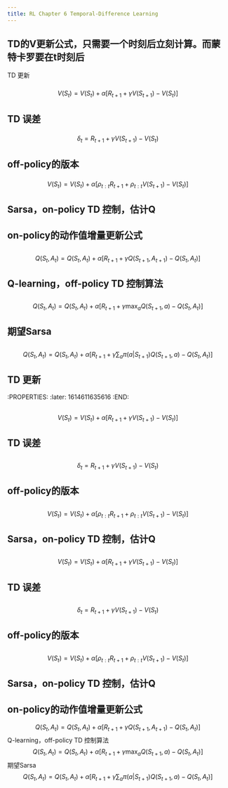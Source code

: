 ```yaml
---
title: RL Chapter 6 Temporal-Difference Learning
---
```


## TD的V更新公式，只需要一个时刻后立刻计算。而蒙特卡罗要在t时刻后
TD 更新
###
$$V(S_t)=V(S_t)+\alpha [R_{t+1}+\gamma V(S_{t+1})-V(S_t)]$$
## TD 误差
###
$$\delta_t=R_{t+1}+\gamma V(S_{t+1})-V(S_t)$$
## off-policy的版本
###
$$V(S_t)=V(S_t)+\alpha [\rho_{t:t}R_{t+1}+\rho_{t:t}V(S_{t+1})-V(S_t)]$$
## Sarsa，on-policy TD 控制，估计Q
## on-policy的动作值增量更新公式
##
$$Q(S_t,A_t)=Q(S_t,A_t)+\alpha [R_{t+1}+\gamma Q(S_{t+1},A_{t+1})-Q(S_t,A_t)]$$
## Q-learning，off-policy TD 控制算法
##
$$Q(S_t,A_t)=Q(S_t,A_t)+\alpha [R_{t+1}+\gamma \max_a Q(S_{t+1},a)-Q(S_t,A_t)]$$
## 期望Sarsa
##
$$Q(S_t,A_t)=Q(S_t,A_t)+\alpha [R_{t+1}+\gamma \sum_a\pi(a|S_{t+1})Q(S_{t+1},a)-Q(S_t,A_t)]$$
## TD 更新
:PROPERTIES:
:later: 1614611635616
:END:
##
$$V(S_t)=V(S_t)+\alpha [R_{t+1}+\gamma V(S_{t+1})-V(S_t)]$$
## TD 误差
##
$$\delta_t=R_{t+1}+\gamma V(S_{t+1})-V(S_t)$$
## off-policy的版本
##
$$V(S_t)=V(S_t)+\alpha [\rho_{t:t}R_{t+1}+\rho_{t:t}V(S_{t+1})-V(S_t)]$$
## Sarsa，on-policy TD 控制，估计Q
##
$$V(S_t)=V(S_t)+\alpha [R_{t+1}+\gamma V(S_{t+1})-V(S_t)]$$
## TD 误差
##
$$\delta_t=R_{t+1}+\gamma V(S_{t+1})-V(S_t)$$
## off-policy的版本
##
$$V(S_t)=V(S_t)+\alpha [\rho_{t:t}R_{t+1}+\rho_{t:t}V(S_{t+1})-V(S_t)]$$
## Sarsa，on-policy TD 控制，估计Q
## on-policy的动作值增量更新公式
$$Q(S_t,A_t)=Q(S_t,A_t)+\alpha [R_{t+1}+\gamma Q(S_{t+1},A_{t+1})-Q(S_t,A_t)]$$
Q-learning，off-policy TD 控制算法
$$Q(S_t,A_t)=Q(S_t,A_t)+\alpha [R_{t+1}+\gamma \max_a Q(S_{t+1},a)-Q(S_t,A_t)]$$
期望Sarsa
$$Q(S_t,A_t)=Q(S_t,A_t)+\alpha [R_{t+1}+\gamma \sum_a\pi(a|S_{t+1})Q(S_{t+1},a)-Q(S_t,A_t)]$$
